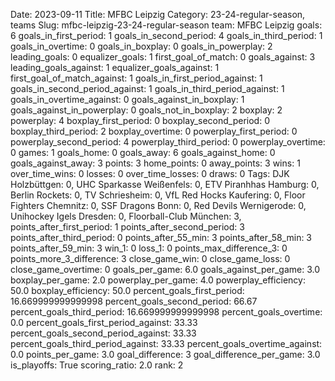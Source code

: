 Date: 2023-09-11
Title: MFBC Leipzig
Category: 23-24-regular-season, teams
Slug: mfbc-leipzig-23-24-regular-season
team: MFBC Leipzig
goals: 6
goals_in_first_period: 1
goals_in_second_period: 4
goals_in_third_period: 1
goals_in_overtime: 0
goals_in_boxplay: 0
goals_in_powerplay: 2
leading_goals: 0
equalizer_goals: 1
first_goal_of_match: 0
goals_against: 3
leading_goals_against: 1
equalizer_goals_against: 1
first_goal_of_match_against: 1
goals_in_first_period_against: 1
goals_in_second_period_against: 1
goals_in_third_period_against: 1
goals_in_overtime_against: 0
goals_against_in_boxplay: 1
goals_against_in_powerplay: 0
goals_not_in_boxplay: 2
boxplay: 2
powerplay: 4
boxplay_first_period: 0
boxplay_second_period: 0
boxplay_third_period: 2
boxplay_overtime: 0
powerplay_first_period: 0
powerplay_second_period: 4
powerplay_third_period: 0
powerplay_overtime: 0
games: 1
goals_home: 0
goals_away: 6
goals_against_home: 0
goals_against_away: 3
points: 3
home_points: 0
away_points: 3
wins: 1
over_time_wins: 0
losses: 0
over_time_losses: 0
draws: 0
Tags:  DJK Holzbüttgen: 0,  UHC Sparkasse Weißenfels: 0,  ETV Piranhhas Hamburg: 0,  Berlin Rockets: 0,  TV Schriesheim: 0,  VfL Red Hocks Kaufering: 0,  Floor Fighters Chemnitz: 0,  SSF Dragons Bonn: 0,  Red Devils Wernigerode: 0,  Unihockey Igels Dresden: 0,  Floorball-Club München: 3,
points_after_first_period: 1
points_after_second_period: 3
points_after_third_period: 0
points_after_55_min: 3
points_after_58_min: 3
points_after_59_min: 3
win_1: 0
loss_1: 0
points_max_difference_3: 0
points_more_3_difference: 3
close_game_win: 0
close_game_loss: 0
close_game_overtime: 0
goals_per_game: 6.0
goals_against_per_game: 3.0
boxplay_per_game: 2.0
powerplay_per_game: 4.0
powerplay_efficiency: 50.0
boxplay_efficiency: 50.0
percent_goals_first_period: 16.669999999999998
percent_goals_second_period: 66.67
percent_goals_third_period: 16.669999999999998
percent_goals_overtime: 0.0
percent_goals_first_period_against: 33.33
percent_goals_second_period_against: 33.33
percent_goals_third_period_against: 33.33
percent_goals_overtime_against: 0.0
points_per_game: 3.0
goal_difference: 3
goal_difference_per_game: 3.0
is_playoffs: True
scoring_ratio: 2.0
rank: 2
